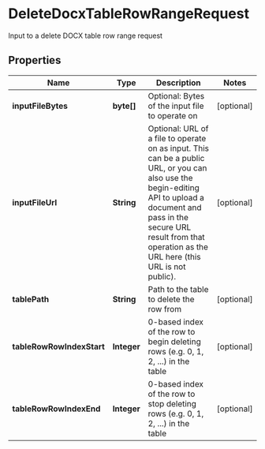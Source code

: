 

# DeleteDocxTableRowRangeRequest

Input to a delete DOCX table row range request

## Properties

| Name | Type | Description | Notes |
|------------ | ------------- | ------------- | -------------|
|**inputFileBytes** | **byte[]** | Optional: Bytes of the input file to operate on |  [optional] |
|**inputFileUrl** | **String** | Optional: URL of a file to operate on as input.  This can be a public URL, or you can also use the begin-editing API to upload a document and pass in the secure URL result from that operation as the URL here (this URL is not public). |  [optional] |
|**tablePath** | **String** | Path to the table to delete the row from |  [optional] |
|**tableRowRowIndexStart** | **Integer** | 0-based index of the row to begin deleting rows (e.g. 0, 1, 2, ...) in the table |  [optional] |
|**tableRowRowIndexEnd** | **Integer** | 0-based index of the row to stop deleting rows (e.g. 0, 1, 2, ...) in the table |  [optional] |



